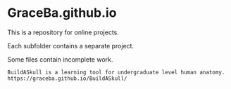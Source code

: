# GraceBa.github.io

This is a repository for online projects.

Each subfolder contains a separate project. 

Some files contain incomplete work.

~~~
BuildASkull is a learning tool for undergraduate level human anatomy. https://graceba.github.io/BuildASkull/
